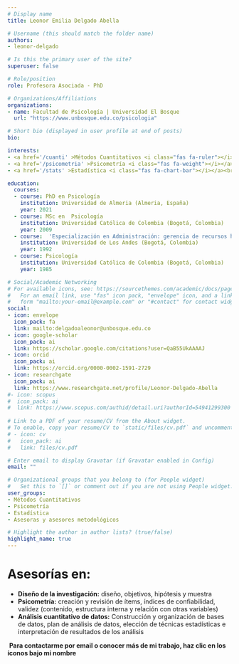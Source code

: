 ```yaml
---
# Display name
title: Leonor Emilia Delgado Abella

# Username (this should match the folder name)
authors:
- leonor-delgado

# Is this the primary user of the site?
superuser: false

# Role/position
role: Profesora Asociada - PhD

# Organizations/Affiliations
organizations:
- name: Facultad de Psicología | Universidad El Bosque
  url: "https://www.unbosque.edu.co/psicologia"

# Short bio (displayed in user profile at end of posts)
bio: 

interests:
- <a href='/cuanti' >Métodos Cuantitativos <i class="fas fa-ruler"></i></a><br />
- <a href='/psicometria' >Psicometría <i class="fas fa-weight"></i></a><br />
- <a href='/stats' >Estadística <i class="fas fa-chart-bar"></i></a><br />

education:
  courses:
  - course: PhD en Psicología
    institution: Universidad de Almeria (Almeria, España)
    year: 2021
  - course: MSc en  Psicología
    institution: Universidad Católica de Colombia (Bogotá, Colombia)
    year: 2009
  - course:  'Especialización en Administración: gerencia de recursos humanos'
    institution: Universidad de Los Andes (Bogotá, Colombia)
    year: 1992
  - course: Psicología
    institution: Universidad Católica de Colombia (Bogotá, Colombia)
    year: 1985

# Social/Academic Networking
# For available icons, see: https://sourcethemes.com/academic/docs/page-builder/#icons
#   For an email link, use "fas" icon pack, "envelope" icon, and a link in the
#   form "mailto:your-email@example.com" or "#contact" for contact widget.
social:
- icon: envelope
  icon_pack: fa
  link: mailto:delgadoaleonor@unbosque.edu.co
- icon: google-scholar
  icon_pack: ai
  link: https://scholar.google.com/citations?user=QaB55UkAAAAJ
- icon: orcid
  icon_pack: ai
  link: https://orcid.org/0000-0002-1591-2729
- icon: researchgate
  icon_pack: ai
  link: https://www.researchgate.net/profile/Leonor-Delgado-Abella
#- icon: scopus
#  icon_pack: ai
#  link: https://www.scopus.com/authid/detail.uri?authorId=54941299300
  
# Link to a PDF of your resume/CV from the About widget.
# To enable, copy your resume/CV to `static/files/cv.pdf` and uncomment the lines below.
# - icon: cv
#   icon_pack: ai
#   link: files/cv.pdf

# Enter email to display Gravatar (if Gravatar enabled in Config)
email: ""

# Organizational groups that you belong to (for People widget)
#   Set this to `[]` or comment out if you are not using People widget.
user_groups:
- Métodos Cuantitativos
- Psicometría
- Estadística
- Asesoras y asesores metodológicos

# Highlight the author in author lists? (true/false)
highlight_name: true
---
```


# **Asesorías en:**

* **Diseño de la investigación:** diseño, objetivos, hipótesis y muestra
* **Psicometría:** creación y revisión de ítems, índices de confiabilidad, validez (contenido, estructura interna y relación con otras variables)
* **Análisis cuantitativo de datos:** Construcción y organización de bases de datos, plan de análisis de datos, elección de técnicas estadísticas e interpretación de resultados de los análisis

<span style="color: #f68212;"><i class="fas fa-exclamation-circle"></i>&nbsp;</span>**Para contactarme por email o conocer más de mi trabajo, haz clic en los íconos bajo mi nombre**
